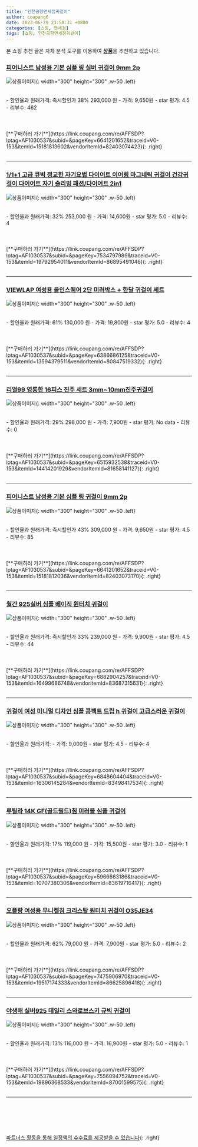 ```yaml
---
title: "인천공항면세점귀걸이"
author: coupang6
date: 2023-06-29 23:50:31 +0800
categories: [쇼핑, 면세점]
tags: [쇼핑, 인천공항면세점귀걸이]
---
```


본 쇼핑 추천 글은 자체 분석 도구를 이용하여 [**상품**](https://link.coupang.com/a/bao1ui)을 추천하고 있습니다.

### [피어니스트 남성용 기본 심플 링 실버 귀걸이 9mm 2p](https://link.coupang.com/re/AFFSDP?lptag=AF1030537&subid=&pageKey=6641201652&traceid=V0-153&itemId=15181813602&vendorItemId=82403074423)

![상품이미지](https://thumbnail8.coupangcdn.com/thumbnails/remote/230x230ex/image/retail/images/3831350991817501-1d10925a-9572-4db1-a1ad-38f35e6fe706.jpg){: width="300" height="300" .w-50 .left}


<br>
- 할인율과 원래가격: 즉시할인가 38%  293,000   원
- 가격: 9,650원
- star 평가: 4.5
- 리뷰수: 462
<br>
<br>
<br>
<br>
[**구매하러 가기**](https://link.coupang.com/re/AFFSDP?lptag=AF1030537&subid=&pageKey=6641201652&traceid=V0-153&itemId=15181813602&vendorItemId=82403074423){: .right}
<br>
<br>

---

### [1/1+1 고급 큐빅 정교한 자기요법 다이어트 이어링 마그네틱 귀걸이 건강귀걸이 다이어트 자기 슬리밍 패션/다이어트 2in1](https://link.coupang.com/re/AFFSDP?lptag=AF1030537&subid=&pageKey=7534797989&traceid=V0-153&itemId=19792954011&vendorItemId=86895491046)

![상품이미지](https://thumbnail8.coupangcdn.com/thumbnails/remote/230x230ex/image/vendor_inventory/564f/ccdf72f8b53100682ea62752de58ea2305aaa7f32f62305b9ced1432ad53.png){: width="300" height="300" .w-50 .left}


<br>
- 할인율과 원래가격: 32%  253,000   원
- 가격: 14,600원
- star 평가: 5.0
- 리뷰수: 4
<br>
<br>
<br>
<br>
[**구매하러 가기**](https://link.coupang.com/re/AFFSDP?lptag=AF1030537&subid=&pageKey=7534797989&traceid=V0-153&itemId=19792954011&vendorItemId=86895491046){: .right}
<br>
<br>

---

### [VIEWLAP 여성용 올인스퀘어 2단 미러박스 + 한달 귀걸이 세트](https://link.coupang.com/re/AFFSDP?lptag=AF1030537&subid=&pageKey=6386686125&traceid=V0-153&itemId=13594379511&vendorItemId=80847519332)

![상품이미지](https://thumbnail6.coupangcdn.com/thumbnails/remote/230x230ex/image/retail/images/2022/02/28/10/9/d8ae7dec-3bf9-4e10-baa8-83ae2509d77c.jpg){: width="300" height="300" .w-50 .left}


<br>
- 할인율과 원래가격: 61%  130,000   원
- 가격: 19,800원
- star 평가: 5.0
- 리뷰수: 4
<br>
<br>
<br>
<br>
[**구매하러 가기**](https://link.coupang.com/re/AFFSDP?lptag=AF1030537&subid=&pageKey=6386686125&traceid=V0-153&itemId=13594379511&vendorItemId=80847519332){: .right}
<br>
<br>

---

### [리얼99 영롱한 16피스 진주 세트 3mm~10mm진주귀걸이](https://link.coupang.com/re/AFFSDP?lptag=AF1030537&subid=&pageKey=6515932538&traceid=V0-153&itemId=14414201929&vendorItemId=81658141127)

![상품이미지](https://thumbnail6.coupangcdn.com/thumbnails/remote/230x230ex/image/vendor_inventory/08f5/676595800c1f4a23250901026a508b6323a4099e974a52107e61e22307dd.jpg){: width="300" height="300" .w-50 .left}


<br>
- 할인율과 원래가격: 29%  298,000   원
- 가격: 7,900원
- star 평가: No data
- 리뷰수: 0
<br>
<br>
<br>
<br>
[**구매하러 가기**](https://link.coupang.com/re/AFFSDP?lptag=AF1030537&subid=&pageKey=6515932538&traceid=V0-153&itemId=14414201929&vendorItemId=81658141127){: .right}
<br>
<br>

---

### [피어니스트 남성용 기본 심플 링 귀걸이 9mm 2p](https://link.coupang.com/re/AFFSDP?lptag=AF1030537&subid=&pageKey=6641201652&traceid=V0-153&itemId=15181812036&vendorItemId=82403073170)

![상품이미지](https://thumbnail6.coupangcdn.com/thumbnails/remote/230x230ex/image/retail/images/3831628015482363-bba22a95-ff0e-458f-bc87-c207cbea397d.jpg){: width="300" height="300" .w-50 .left}


<br>
- 할인율과 원래가격: 즉시할인가 43%  309,000   원
- 가격: 9,650원
- star 평가: 4.5
- 리뷰수: 85
<br>
<br>
<br>
<br>
[**구매하러 가기**](https://link.coupang.com/re/AFFSDP?lptag=AF1030537&subid=&pageKey=6641201652&traceid=V0-153&itemId=15181812036&vendorItemId=82403073170){: .right}
<br>
<br>

---

### [월간 925실버 심플 베이직 원터치 귀걸이](https://link.coupang.com/re/AFFSDP?lptag=AF1030537&subid=&pageKey=6882904257&traceid=V0-153&itemId=16499686748&vendorItemId=83687315631)

![상품이미지](https://thumbnail6.coupangcdn.com/thumbnails/remote/230x230ex/image/vendor_inventory/60ae/b3a22dda5f5724c20883c94a7fc39c2482a4e25722e7fa6e1b369b8d9b42.jpg){: width="300" height="300" .w-50 .left}


<br>
- 할인율과 원래가격: 즉시할인가 33%  239,000   원
- 가격: 9,900원
- star 평가: 4.5
- 리뷰수: 44
<br>
<br>
<br>
<br>
[**구매하러 가기**](https://link.coupang.com/re/AFFSDP?lptag=AF1030537&subid=&pageKey=6882904257&traceid=V0-153&itemId=16499686748&vendorItemId=83687315631){: .right}
<br>
<br>

---

### [귀걸이 여성 미니멀 디자인 심플 콤팩트 드립 h 귀걸이 고급스러운 귀걸이](https://link.coupang.com/re/AFFSDP?lptag=AF1030537&subid=&pageKey=6848604404&traceid=V0-153&itemId=16306145284&vendorItemId=83498417534)

![상품이미지](https://thumbnail9.coupangcdn.com/thumbnails/remote/230x230ex/image/vendor_inventory/1bfe/4238c8fa5019237a9e6f8efc784522d952a2c56e5190e97505bbc4ca2e64.jpg){: width="300" height="300" .w-50 .left}


<br>
- 할인율과 원래가격: 
- 가격: 9,000원
- star 평가: 4.5
- 리뷰수: 4
<br>
<br>
<br>
<br>
[**구매하러 가기**](https://link.coupang.com/re/AFFSDP?lptag=AF1030537&subid=&pageKey=6848604404&traceid=V0-153&itemId=16306145284&vendorItemId=83498417534){: .right}
<br>
<br>

---

### [루틸라 14K GF(골드필드)침 미러볼 심플 귀걸이](https://link.coupang.com/re/AFFSDP?lptag=AF1030537&subid=&pageKey=5966663186&traceid=V0-153&itemId=10707380306&vendorItemId=83619716417)

![상품이미지](https://thumbnail8.coupangcdn.com/thumbnails/remote/230x230ex/image/vendor_inventory/4fe0/b44f549c12e13f5ef90e4b87820674751b369ecac0bf6050ca70f968fa84.jpg){: width="300" height="300" .w-50 .left}


<br>
- 할인율과 원래가격: 17%  119,000   원
- 가격: 15,500원
- star 평가: 3.0
- 리뷰수: 1
<br>
<br>
<br>
<br>
[**구매하러 가기**](https://link.coupang.com/re/AFFSDP?lptag=AF1030537&subid=&pageKey=5966663186&traceid=V0-153&itemId=10707380306&vendorItemId=83619716417){: .right}
<br>
<br>

---

### [오플랑 여성용 무니켈침 크리스탈 원터치 귀걸이 O35JE34](https://link.coupang.com/re/AFFSDP?lptag=AF1030537&subid=&pageKey=7475906970&traceid=V0-153&itemId=19517174333&vendorItemId=86625896418)

![상품이미지](https://thumbnail6.coupangcdn.com/thumbnails/remote/230x230ex/image/rs_quotation_api/wc7osu3r/24d55f4d8afe4f36a54ec6fa92baa230.jpg){: width="300" height="300" .w-50 .left}


<br>
- 할인율과 원래가격: 62%  79,000   원
- 가격: 7,900원
- star 평가: 5.0
- 리뷰수: 2
<br>
<br>
<br>
<br>
[**구매하러 가기**](https://link.coupang.com/re/AFFSDP?lptag=AF1030537&subid=&pageKey=7475906970&traceid=V0-153&itemId=19517174333&vendorItemId=86625896418){: .right}
<br>
<br>

---

### [야생해 실버925 데일리 스와로브스키 규빅 귀걸이](https://link.coupang.com/re/AFFSDP?lptag=AF1030537&subid=&pageKey=7556094752&traceid=V0-153&itemId=19896368533&vendorItemId=87001599575)

![상품이미지](https://thumbnail7.coupangcdn.com/thumbnails/remote/230x230ex/image/vendor_inventory/c717/5e58da140e7ab0d7f0573f6c5fed3711a2e7febb2bd9af6d2f5b3558c774.jpg){: width="300" height="300" .w-50 .left}


<br>
- 할인율과 원래가격: 13%  116,000   원
- 가격: 16,900원
- star 평가: 5.0
- 리뷰수: 1
<br>
<br>
<br>
<br>
[**구매하러 가기**](https://link.coupang.com/re/AFFSDP?lptag=AF1030537&subid=&pageKey=7556094752&traceid=V0-153&itemId=19896368533&vendorItemId=87001599575){: .right}
<br>
<br>

---
<br><br><br><br><br> [파트너스 활동을 통해 일정액의 수수료를 제공받을 수 있습니다](https://link.coupang.com/a/bao1ui){: .right}